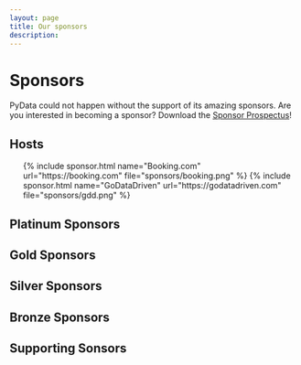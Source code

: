 ```yaml
---
layout: page
title: Our sponsors
description: 
---
```


# Sponsors

PyData could not happen without the support of its amazing sponsors. Are you interested in becoming a sponsor? 
Download the [Sponsor Prospectus](https://pydata.org/wp-content/uploads/2019/04/sponsor-prospectus.pdf)!


## Hosts
<ul class="features">
    {% include sponsor.html name="Booking.com" url="https://booking.com" file="sponsors/booking.png" %}
    {% include sponsor.html name="GoDataDriven" url="https://godatadriven.com" file="sponsors/gdd.png" %}
</ul>


## Platinum Sponsors

## Gold Sponsors

## Silver Sponsors

## Bronze Sponsors

## Supporting Sonsors
